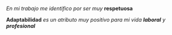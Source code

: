 *En mi trabajo me identifico por ser muy* **respetuosa**

**Adaptabilidad** *es un atributo muy positivo para mi vida __laboral__ y __profesional__*

